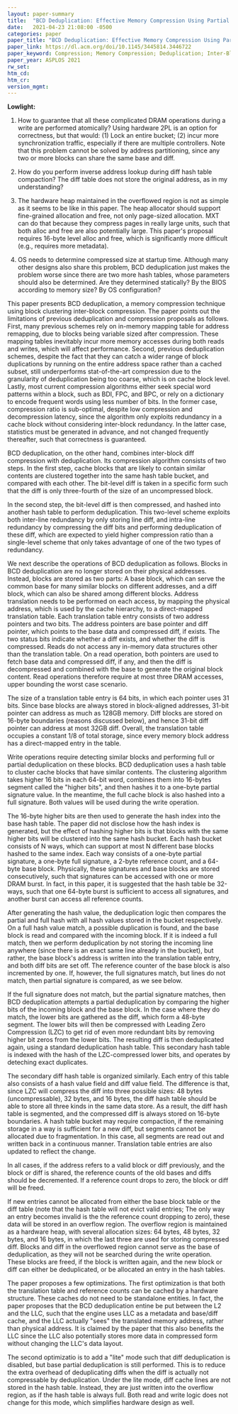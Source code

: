 ```yaml
---
layout: paper-summary
title:  "BCD Deduplication: Effective Memory Compression Using Partial Cache-Line Deduplication"
date:   2021-04-23 21:08:00 -0500
categories: paper
paper_title: "BCD Deduplication: Effective Memory Compression Using Partial Cache-Line Deduplication"
paper_link: https://dl.acm.org/doi/10.1145/3445814.3446722
paper_keyword: Compression; Memory Compression; Deduplication; Inter-Block Compression
paper_year: ASPLOS 2021
rw_set:
htm_cd:
htm_cr:
version_mgmt:
---
```


**Lowlight:**

1. How to guarantee that all these complicated DRAM operations during a write are performed atomically?
   Using hardware 2PL is an option for correctness, but that would: (1) Lock an entire bucket; 
   (2) incur more synchronization traffic, especially if there are multiple controllers. Note that this
   problem cannot be solved by address partitioning, since any two or more blocks can share the same
   base and diff. 

2. How do you perform inverse address lookup during diff hash table compaction? The diff table does not store 
   the original address, as in my understanding?

3. The hardware heap maintained in the overflowed region is not as simple as it seems to be like in this paper.
   The heap allocator should support fine-grained allocation and free, not only page-sized allocation.
   MXT can do that because they compress pages in really large units, such that both alloc and free are also
   potentially large. This paper's proposal requires 16-byte level alloc and free, which is significantly more 
   difficult (e.g., requires more metadata).

4. OS needs to determine compressed size at startup time. Although many other designs also share this problem, 
   BCD deduplication just makes the problem worse since there are two more hash tables, whose parameters should
   also be determined. Are they determined statically? By the BIOS according to memory size? By OS configuration?

This paper presents BCD deduplication, a memory compression technique using block clustering inter-block compression.
The paper points out the limitations of previous deduplication and compression proposals as follows.
First, many previous schemes rely on in-memory mapping table for address remapping, due to blocks being 
variable sized after compression. These mapping tables inevitably incur more memory accesses during both reads
and writes, which will affect performance. 
Second, previous deduplication schemes, despite the fact that they can catch a wider range of block duplications
by running on the entire address space rather than a cached subset, still underperforms stat-of-the-art compression 
due to the granularity of deduplication being too coarse, which is on cache block level.
Lastly, most current compression algorithms either seek special word patterns within a block, such as BDI, FPC, 
and BPC, or rely on a dictionary to encode frequent words using less number of bits. In the former case, 
compression ratio is sub-optimal, despite low compression and decompression latency, since the algorithm only
exploits redundancy in a cache block without considering inter-block redundancy. In the latter case, statistics must
be generated in advance, and not changed frequently thereafter, such that correctness is guaranteed.

BCD deduplication, on the other hand, combines inter-block diff compression with deduplication. Its compression
algorithm consists of two steps. In the first step, cache blocks that are likely to contain similar contents are
clustered together into the same hash table bucket, and compared with each other. The bit-level diff is taken
in a specific form such that the diff is only three-fourth of the size of an uncompressed block.

In the second step, the bit-level diff is then compressed, and hashed into another hash table to perform deduplication. 
This two-level scheme exploits both inter-line redundancy by only storing line diff, and intra-line redundancy
by compressing the diff bits and performing deduplication of these diff, which are expected to yield higher
compression ratio than a single-level scheme that only takes advantage of one of the two types of redundancy. 

We next describe the operations of BCD deduplication as follows. 
Blocks in BCD deduplication are no longer stored on their physical addresses. Instead, blocks are stored as
two parts: A base block, which can serve the common base for many similar blocks on different addresses, and a 
diff block, which can also be shared among different blocks. 
Address translation needs to be performed on each access, by mapping the physical address, which is used by the 
cache hierarchy, to a direct-mapped translation table. Each translation table entry consists of two address pointers 
and two bits.
The address pointers are base pointer and diff pointer, which points to the base data and compressed diff, if
exists. The two status bits indicate whether a diff exists, and whether the diff is compressed.
Reads do not access any in-memory data structures other than the translation table. 
On a read operation, both pointers are used to fetch base data and compressed diff, if any, and then the diff
is decompressed and combined with the base to generate the original block content. 
Read operations therefore require at most three DRAM accesses, upper bounding the worst case scenario.

The size of a translation table entry is 64 bits, in which each pointer uses 31 bits. Since base blocks are always 
stored in block-aligned addresses, 31-bit pointer can address as much as 128GB memory. Diff blocks are stored 
on 16-byte boundaries (reasons discussed below), and hence 31-bit diff pointer can address at most 32GB diff.
Overall, the translation table occupies a constant 1/8 of total storage, since every memory block address has a 
direct-mapped entry in the table.

Write operations require detecting similar blocks and performing full or partial deduplication on these blocks.
BCD deduplication uses a hash table to cluster cache blocks that have similar contents. 
The clustering algorithm takes higher 16 bits in each 64-bit word, combines them into 16-bytes 
segment called the "higher bits", and then hashes it to a one-byte partial signature value. In the meantime, the full
cache block is also hashed into a full signature. Both values will be used during the write operation.

The 16-byte higher bits are then used to generate the hash index into the base hash table. The paper did not disclose
how the hash index is generated, but the effect of hashing higher bits is that blocks with the same higher bits
will be clustered into the same hash bucket. 
Each hash bucket consists of N ways, which can support at most N different base blocks hashed to the same index. 
Each way consists of a one-byte partial signature, a one-byte full signature, a 2-byte reference count, and a 64-byte 
base block.
Physically, these signatures and base blocks are stored consecutively, such that signatures can be accessed with
one or more DRAM burst. In fact, in this paper, it is suggested that the hash table be 32-ways, such that one 64-byte 
burst is sufficient to access all signatures, and another burst can access all reference counts.

After generating the hash value, the deduplication logic then compares the partial and full hash with all hash
values stored in the bucket respectively. On a full hash value match, a possible duplication is found, and the 
base block is read and compared with the incoming block. If it is indeed a full match, then we perform deduplication
by not storing the incoming line anywhere (since there is an exact same line already in the bucket), but rather,
the base block's address is written into the translation table entry, and both diff bits are set off.
The reference counter of the base block is also incremented by one.
If, however, the full signatures match, but lines do not match, then partial signature is compared, as we see below.
 
If the full signature does not match, but the partial signature matches, then BCD deduplication attempts a partial
deduplication by comparing the higher bits of the incoming block and the base block. In the case where they do match,
the lower bits are gathered as the diff, which form a 48-byte segment. The lower bits will then be compressed with
Leading Zero Compression (LZC) to get rid of even more redundant bits by removing higher bit zeros from the lower
bits. The resulting diff is then deduplicated again, using a standard deduplication hash table. This secondary hash
table is indexed with the hash of the LZC-compressed lower bits, and operates by deteching exact duplicates. 

The secondary diff hash table is organized similarly. Each entry of this table also consists of a hash value field and 
diff value field. The difference is that, since LZC will compress the diff into three possible sizes: 48 bytes 
(uncompressable), 32 bytes, and 16 bytes, the diff hash table should be able to store all three kinds in the 
same data store. As a result, the diff hash table is segmented, and the compressed diff is always stored on 16-byte 
boundaries. A hash table bucket may require compaction, if the remaining storage in a way is sufficient for a
new diff, but segments cannot be allocated due to fragmentation. In this case, all segments are read out and written
back in a continuous manner. Translation table entries are also updated to reflect the change.

In all cases, if the address refers to a valid block or diff previously, and the block or diff is shared, the reference
counts of the old bases and diffs should be decremented. If a reference count drops to zero, the block or diff will be
freed.

If new entries cannot be allocated from either the base block table or the diff table (note that the hash table
will not evict valid entries; The only way an entry becomes invalid is the the reference count dropping to zero), 
these data will be stored in an overflow region. The overflow region is maintained as a hardware heap, with several
allocation sizes: 64 bytes, 48 bytes, 32 bytes, and 16 bytes, in which the last three are used for storing compressed
diff. Blocks and diff in the overflowed region cannot serve as the base of deduplication, as they will not be searched
during the write operation. These blocks are freed, if the block is written again, and the new block or diff can 
either be deduplicated, or be allocated an entry in the hash tables.

The paper proposes a few optimizations. The first optimization is that both the translation table and reference 
counts can be cached by a hardware structure. These caches do not need to be standalone entities. In fact, the
paper proposes that the BCD deduplication entine be put between the L2 and the LLC, such that the engine uses 
LLC as a metadata and base/diff cache, and the LLC actually "sees" the translated memory address, rather than
physical address. It is claimed by the paper that this also benefits the LLC since the LLC
also potentially stores more data in compressed form without changing the LLC's data layout.

The second optimizatio is to add a "lite" mode such that diff deduplication is disabled, but base partial deduplication
is still performed. This is to reduce the extra overhead of deduplicating diffs when the diff is actually not 
compressable by deduplication. Under the lite mode, diff cache lines are not stored in the hash table. Instead,
they are just written into the overflow region, as if the hash table is always full. Both read and write logic
does not change for this mode, which simplifies hardware design as well.